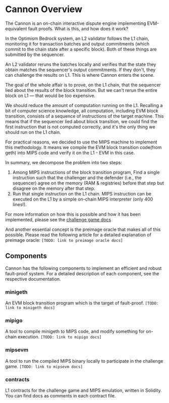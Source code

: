 # Cannon Overview

The Cannon is an on-chain interactive dispute engine implementing EVM-equivalent fault proofs. What is this, and how does it work?

In the Optimism Bedrock system, an L2 validator follows the L1 chain, monitoring it for transaction batches and output commitments (which commit to the chain state after a specific block). Both of these things are submitted by the sequencer.

An L2 validator reruns the batches locally and verifies that the state they obtain matches the sequencer's output commitments. If they don't, they can challenge the results on L1. This is where Cannon enters the scene.

The goal of the whole affair is to prove, on the L1 chain, that the sequencer lied about the results of the block transition. But we can't rerun the entire block on L1 — that would be too expensive.

We should reduce the amount of computation running on the L1. Recalling a bit of computer science knowledge, all computation, including EVM block transition, consists of a sequence of instructions of the target machine. This means that if the sequencer lied about block transition, we could find the first instruction that is not computed correctly, and it's the only thing we should run on the L1 chain.

For practical reasons, we decided to use the MIPS machine to implement this methodology. It means we compile the EVM block transition code(from geth) into MIPS code and verify it on the L1 - EVM in this case.

In summary, we decompose the problem into two steps:
1. Among MIPS instructions of the block transition program, Find a single instruction such that the challenger and the defender (i.e., the sequencer) agree on the memory (RAM & registries) before that step but disagree on the memory after that step.
2. Run that single instruction on the L1 chain. MIPS instruction can be executed on the L1 by a simple on-chain MIPS interpreter (only 400 lines!).

For more information on how this is possible and how it has been implemented, please see the [challenge game docs](./challenge-game.md)

And another essential concept is the preimage oracle that makes all of this possible. Please read the following article for a detailed explanation of preimage oracle: `[TODO: link to preimage oracle docs]`

## Components
Cannon has the following components to implement an efficient and robust fault-proof system. For a detailed description of each component, see the respective documentation. 
### minigeth
An EVM block transition program which is the target of fault-proof. `[TODO: link to minigeth docs]`
### mipigo
A tool to compile minigeth to MIPS code, and modify something for on-chain execution. `[TODO: link to mipigo docs]`
### mipsevm
A tool to run the compiled MIPS binary locally to participate in the challenge game. `[TODO: link to mipsevm docs]`
### contracts
L1 contracts for the challenge game and MIPS emulation, written in Solidity. You can find docs as comments in each contract file.